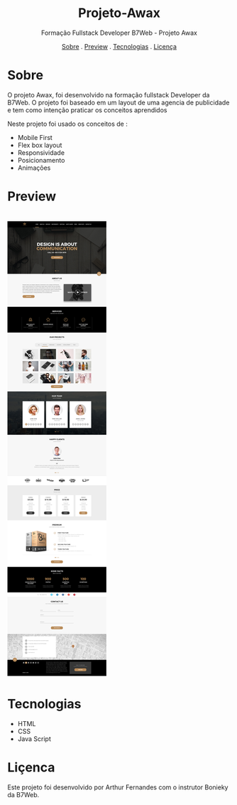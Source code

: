 
<h1 align="center">Projeto-Awax</h1>
<p align="center">Formação Fullstack Developer B7Web - Projeto Awax</p>

<p align="center">
<a href= "#Sobre">Sobre</a> .
<a href= "#Preview">Preview</a> .
<a href= "#Tecnologias">Tecnologias</a> .
<a href= "#Licenca">Licença</a>
</p>

# Sobre
<p>O projeto Awax, foi desenvolvido na formação fullstack Developer da B7Web.
O projeto foi baseado em um layout de uma agencia de publicidade e tem como intenção praticar os conceitos aprendidos</p>
<p>Neste projeto foi usado os conceitos de :<p/>
<ul>
<li>Mobile First</li>
<li>Flex box layout</li>
<li>Responsividade</li>
<li>Posicionamento</li>
<li>Animações
</ul>


# Preview
<h1>
    <img src="layout/layout_desktop.jpg"/>
</h1>

# Tecnologias
<ul>
<li>HTML</li>
<li>CSS</li>
<li>Java Script</li>
</ul>

# Liçenca
<p>Este projeto foi desenvolvido por Arthur Fernandes  com o instrutor Bonieky da B7Web.</p>



